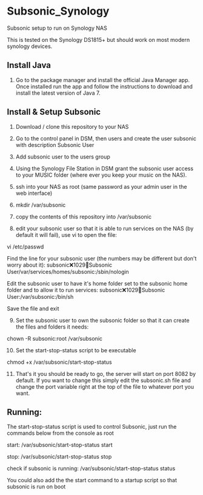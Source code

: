 # Subsonic_Synology
Subsonic setup to run on Synology NAS

This is tested on the Synology DS1815+ but should work on most modern synology devices.

## Install Java

1) Go to the package manager and install the official Java Manager app.  Once installed run the app and follow the instructions to download and install the latest version of Java 7.

## Install & Setup Subsonic
1) Download / clone this repository to your NAS

2) Go to the control panel in DSM, then users and create the user subsonic with description Subsonic User

3) Add subsonic user to the users group

4) Using the Synology File Station in DSM grant the subsonic user access to your MUSIC folder (where ever you keep your music on the NAS).

5) ssh into your NAS as root (same password as your admin user in the web interface)

6) mkdir /var/subsonic

7) copy the contents of this repository into /var/subsonic

8) edit your subsonic user so that it is able to run services on the NAS (by default it will fail), use vi to open the file:

vi /etc/passwd

Find the line for your subsonic user (the numbers may be different but don't worry about it):
subsonic:x:1029:100:Subsonic User/var/services/homes/subsonic:/sbin/nologin

Edit the subsonic user to have it's home folder set to the subsonic home folder and to allow it to run services:
subsonic:x:1029:100:Subsonic User:/var/subsonic:/bin/sh

Save the file and exit

9) Set the subsonic user to own the subsonic folder so that it can create the files and folders it needs:

chown -R subsonic:root /var/subsonic

10) Set the start-stop-status script to be executable

chmod +x /var/subsonic/start-stop-status

11) That's it you should be ready to go, the server will start on port 8082 by default.  If you want to change this simply edit the subsonic.sh file and change the port variable right at the top of the file to whatever port you want.

## Running:

The start-stop-status script is used to control Subsonic, just run the commands below from the console as root

start:
/var/subsonic/start-stop-status start

stop:
/var/subsonic/start-stop-status stop

check if subsonic is running:
/var/subsonic/start-stop-status status

You could also add the the start command to a startup script so that subsonic is run on boot
